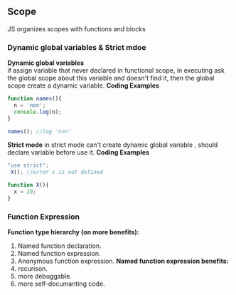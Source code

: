 ## Scope
JS organizes scopes with functions and blocks

### Dynamic global variables & Strict mdoe
**Dynamic global variables**<br/>
if assign variable that never declared in functional scope, in executing ask the global scope about this variable and doesn't find it, then the global scope create a dynamic variable.
**Coding Examples**
```javascript
function names(){
  n = 'non';
  console.log(n);
}

names(); //log 'non'
```
**Strict mode**
in strict mode can't create dynamic global variable , should declare variable before use it.
**Coding Examples**
```javascript
"use strict";
 X(); //error x is not defined

function X(){
  x = 20;
}
```

### Function Expression
**Function type hierarchy (on more benefits):**
1. Named function declaration.
2. Named function expression.
3. Anonymous function expression.
**Named function expression benefits:**
1. recurison.
2. more debuggable.
3. more self-documanting code.


   
